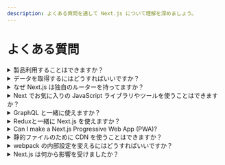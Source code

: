 ```yaml
---
description: よくある質問を通して Next.js について理解を深めましょう。
---
```


# よくある質問

<details>
  <summary>製品利用することはできますか？</summary>
  <p>Yes! Next.js is used by many of the top websites in the world. See the
  <a href="https://nextjs.org/showcase">Showcase</a> for more info.</p>
</details>

<details>
  <summary>データを取得するにはどうすればいいですか？</summary>
  Next.js provides a variety of methods depending on your use case. You can use:
  <ul>
    <li> Client-side rendering: Fetch data with <a href="/docs/basic-features/data-fetching/client-side.md#client-side-data-fetching-with-useeffect">useEffect</a> or <a href="/docs/basic-features/data-fetching/client-side.md#client-side-data-fetching-with-swr">SWR</a> inside your React components</li>
    <li> Server-side rendering with <a href="/docs/basic-features/data-fetching/get-server-side-props.md">getServerSideProps</a></li>
    <li> Static-site generation with <a href="/docs/basic-features/data-fetching/get-static-props.md">getStaticProps</a></li>
    <li> Incremental Static Regeneration by <a href="/docs/basic-features/data-fetching/incremental-static-regeneration.md">adding the `revalidate` prop to getStaticProps</a></li>
  </ul>
  To learn more about data fetching, visit our <a href="/docs/basic-features/data-fetching/overview.md">data fetching documentation</a>.
</details>

<details>
  <summary>なぜ Next.js は独自のルーターを持ってますか？</summary>
  Next.js には以下の特徴があります:
  <ul>
    <li>It uses a file-system based router which reduces configuration</li>
    <li>It supports shallow routing which allows you to change the URL without running data fetching methods</li>
    <li>ルーティングは常に遅延読み込みが可能です</li>
  </ul>
    If you're migrating from React Router, see the <a href="/docs/migrating/from-react-router.md">migration documentation</a>.
</details>

<details>
  <summary>Next でお気に入りの JavaScript ライブラリやツールを使うことはできますか？</summary>
  <p>使えます！何百もの<a href="https://github.com/vercel/next.js/tree/canary/examples">ディレクトリ例</a>があります。</p>
</details>

<details>
  <summary>GraphQL と一緒に使えますか？</summary>
  <p>使えます！ <a href="https://github.com/vercel/next.js/tree/canary/examples/with-apollo">Apollo を使ったサンプル</a> を見てください。</p>
</details>

<details>
  <summary>Reduxと一緒に Next.js を使えますか？</summary>
  <p>使えます！ こちらの<a href="https://github.com/vercel/next.js/tree/canary/examples/with-redux">サンプル</a> を見てください。 <a href="https://github.com/vercel/next.js/tree/canary/examples/with-redux-thunk">thunk を用いたサンプル</a> もあります。</p>
</details>

<details>
  <summary>Can I make a Next.js Progressive Web App (PWA)?</summary>
   <p>Yes! Here's our <a href="https://github.com/vercel/next.js/tree/canary/examples/progressive-web-app">Next.js PWA Example</a>.</p>
</details>

<details>
  <summary>静的ファイルのために CDN を使うことはできますか？</summary>
  <p>Yes! When you deploy your Next.js application to <a href="https://vercel.com">Vercel</a>, your static assets are automatically detected and served by the Edge Network. If you self-host Next.js, you can learn how to manually configure the asset prefix <a href="/docs/api-reference/next.config.js/cdn-support-with-asset-prefix.md">here</a>.</p>
</details>


<details>
  <summary>webpack の内部設定を変えるにはどうすればいいですか？</summary>
  <p>In most cases, no manual webpack configuration is necessary since Next.js automatically configures webpack. For advanced cases where more control is needed, refer to the <a href="/docs/api-reference/next.config.js/custom-webpack-config.md">custom webpack config documentation</a>.</p>
</details>

<details>
  <summary>Next.js は何から影響を受けましたか？</summary>
  <p>私たちが設定した達成目標の多くは、 Guillermo Rauch の <a href="https://rauchg.com/2014/7-principles-of-rich-web-applications">7 principles of Rich Web Applications</a> に記されているものです。</p>

  <p>PHP の使いやすさから大きな影響を受けています。 HTML を出力するために PHP を使わなければならない多くの場合において、 Next.js は最適な代替手段になると思っています。</p>

  <p>PHP とは違って ES6 モジュールシステムの恩恵を受けることができ、ページ毎にコンポーネントや関数がエクスポートされており、遅延評価やテストのためにそれらを簡単にインポートできます。</p>

  <p>手間がかからない React のサーバーサイドレンダリングの選択肢を調査していた時、 Next.js と似た手法を取っている <a href="https://github.com/facebookarchive/react-page">react-page</a> （現在は非推奨）に出会いました。これは React の製作者である Jordan Walke によるものです。</p>
</details>
